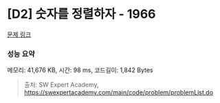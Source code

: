 # [D2] 숫자를 정렬하자 - 1966 

[문제 링크](https://swexpertacademy.com/main/code/problem/problemDetail.do?contestProbId=AV5PrmyKAWEDFAUq) 

### 성능 요약

메모리: 41,676 KB, 시간: 98 ms, 코드길이: 1,842 Bytes



> 출처: SW Expert Academy, https://swexpertacademy.com/main/code/problem/problemList.do